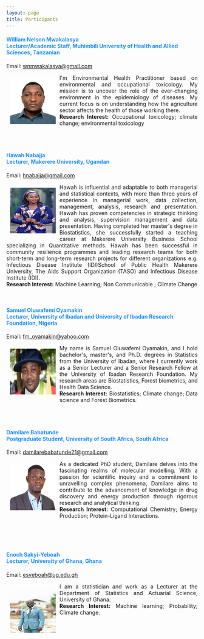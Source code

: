 ```yaml
---
layout: page
title: Participants 
--- 
```


<h4 style="color:DodgerBlue;"> William Nelson Mwakalasya<br> Lecturer/Academic Staff, Muhimbili University of Health and Allied Sciences, Tanzanian  </h4> 
Email: <a href="mailto:wnmwakalasya@gmail.com">wnmwakalasya@gmail.com</a> <br>
<p align="justify"> <img src="../figures/WilliamNelson.jpg" alt="WilliamNelson" style="float:left; width:120px; height:120px; padding: 10px;">  
  <span style="vertical-align:bottom"> I'm Environmental Health Practitioner based on environmental and occupational toxicology. My mission is to uncover the role of the ever-changing environment in the epidemiology of diseases. My current focus is on understanding how the agriculture sector affects the health of those working there. </span> <br> 
 <b>Research Interest:</b> Occupational toxicology; climate change; environmental toxicology </p> <br> 
  
<br>
<h4 style="color:DodgerBlue;"> Hawah Nabajja <br> Lecturer, Makerere University, Ugandan </h4> 
Email: <a href="mailto:hnabajja@gmail.com">hnabajja@gmail.com</a> <br>
<p align="justify"> <img src="../figures/Hawah.jpg" alt="Hawah" style="float:left; width:120px; height:120px; padding: 10px;">  
  <span style="vertical-align:bottom"> Hawah is influential and adaptable to both managerial and statistical contexts, with more than three years of experience in managerial work, data collection, management, analysis, research and presentation. Hawah has proven competencies in strategic thinking and analysis, supervision management and data presentation. Having completed her master's degree in Biostatistics, she successfully started a teaching career at Makerere University Business School specializing in Quantitative methods. 
Hawah has been successful in community resilience programmes and leading research teams for both short-term and long-term research projects for different organizations e.g. Infectious Disease Institute (IDI)School of Public Health Makerere University, The Aids Support Organization (TASO) and Infectious Disease Institute (IDI). </span> <br> 
 <b>Research Interest:</b> Machine Learning; Non Communicable ; Climate Change </p> <br> 
  
<h4 style="color:DodgerBlue;"> Samuel Oluwafemi Oyamakin <br> Lecturer, University of Ibadan and University of Ibadan Research Foundation, Nigeria  </h4> 
Email: <a href="mailto:fm_oyamakin@yahoo.com">fm_oyamakin@yahoo.com</a> <br>
<p align="justify"> <img src="../figures/Oluwafem.jpeg" alt="Oluwafem" style="float:left; width:120px; height:120px; padding: 10px;">  
  <span style="vertical-align:bottom"> My name is Samuel Oluwafemi Oyamakin, and I hold bachelor's, master's, and Ph.D. degrees in Statistics from the University of Ibadan, where I currently work as a Senior Lecturer and a Senior Research Fellow at the University of Ibadan Research Foundation. My research areas are Biostatistics, Forest biometrics, and Health Data Science. </span> <br> 
 <b>Research Interest:</b> Biostatistics; Climate change; Data science and Forest Biometrics. </p> <br> 
  
<br>
<h4 style="color:DodgerBlue;"> Damilare Babatunde <br> Postgraduate Student, University of South Africa, South Africa  </h4> 
Email: <a href="mailto:damilarebabatunde21@gmail.com">damilarebabatunde21@gmail.com </a> <br>
<p align="justify"> <img src="../figures/Damilare.png" alt="Damilare" style="float:left; width:120px; height:120px; padding: 10px;">  
  <span style="vertical-align:bottom"> As a dedicated PhD student, Damilare delves into the fascinating realms of molecular modelling. With a passion for scientific inquiry and a commitment to unravelling complex phenomena, Damilare aims to contribute to the advancement of knowledge in drug discovery and energy production through rigorous research and analytical thinking.  </span> <br> 
 <b>Research Interest:</b> Computational Chemistry; Energy Production; Protein-Ligand Interactions. </p> <br> 
  
<br>
<br>
<h4 style="color:DodgerBlue;"> Enoch Sakyi-Yeboah <br> Lecturer, University of Ghana, Ghana </h4> 
Email: <a href="mailto:esyeboah@ug.edu.gh">esyeboah@ug.edu.gh </a> <br>
<p align="justify"> <img src="../figures/Enoch.jpeg" alt="Enoch" style="float:left; width:120px; height:120px; padding: 10px;">  
  <span style="vertical-align:bottom"> I am a statistician and work as a Lecturer at the Department of Statistics and Actuarial Science,  University of Ghana.  </span> <br> 
 <b>Research Interest:</b> Machine learning; Probability; Climate change. </p> <br> 
  
<br>
<br>


